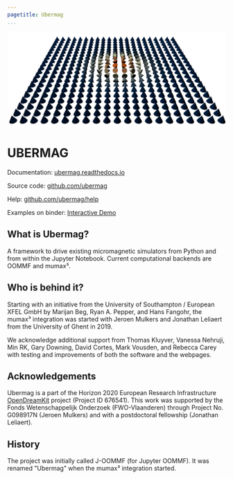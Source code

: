 ```yaml
---
pagetitle: Ubermag
...
```


![](images/skyrmion.png "Skyrmion")

# UBERMAG

Documentation: [ubermag.readthedocs.io](http://ubermag.readthedocs.io)

Source code: [github.com/ubermag](https://github.com/ubermag)

Help: [github.com/ubermag/help](https://github.com/ubermag/help)

Examples on binder: [Interactive Demo](https://mybinder.org/v2/gh/ubermag/oommfc/master?filepath=index.ipynb)


## What is Ubermag?

A framework to drive existing micromagnetic simulators from Python and
from within the Jupyter Notebook. Current computational backends are
OOMMF and mumax³.


## Who is behind it?

Starting with an initiative from the University of Southampton /
European XFEL GmbH by Marijan Beg, Ryan A. Pepper, and Hans Fangohr,
the mumax³ integration was started with Jeroen Mulkers and Jonathan
Leliaert from the University of Ghent in 2019.

We acknowledge additional support from Thomas Kluyver, Vanessa
Nehruji, Min RK, Gary Downing, David Cortes, Mark Vousden, and Rebecca
Carey with testing and improvements of both the software and the
webpages.

## Acknowledgements

Ubermag is a part of the Horizon 2020 European Research Infrastructure
[OpenDreamKit](http://opendreamkit.org) project (Project ID 676541).
This work was supported by the Fonds Wetenschappelijk Onderzoek (FWO-Vlaanderen) through Project No. G098917N (Jeroen Mulkers) and with a postdoctoral fellowship (Jonathan Leliaert).

## History

The project was initially called J-OOMMF (for Jupyter OOMMF). It was
renamed "Ubermag" when the mumax³ integration started.
